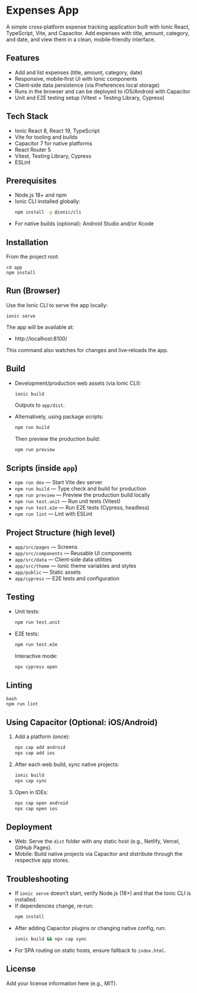 # Expenses App

A simple cross‑platform expense tracking application built with Ionic React, TypeScript, Vite, and Capacitor. Add expenses with title, amount, category, and date, and view them in a clean, mobile‑friendly interface.

## Features

- Add and list expenses (title, amount, category, date)
- Responsive, mobile‑first UI with Ionic components
- Client‑side data persistence (via Preferences local storage)
- Runs in the browser and can be deployed to iOS/Android with Capacitor
- Unit and E2E testing setup (Vitest + Testing Library, Cypress)

## Tech Stack

- Ionic React 8, React 19, TypeScript
- Vite for tooling and builds
- Capacitor 7 for native platforms
- React Router 5
- Vitest, Testing Library, Cypress
- ESLint

## Prerequisites

- Node.js 18+ and npm
- Ionic CLI installed globally:
  ```bash
  npm install -g @ionic/cli
  ```
- For native builds (optional): Android Studio and/or Xcode

## Installation

From the project root:
```
cd app
npm install
```
## Run (Browser)

Use the Ionic CLI to serve the app locally:
```
ionic serve
```
The app will be available at:
- http://localhost:8100/

This command also watches for changes and live‑reloads the app.

## Build

- Development/production web assets (via Ionic CLI):
  ```
  ionic build
  ```
  Outputs to `app/dist`.

- Alternatively, using package scripts:
  ```bash
  npm run build
  ```
  Then preview the production build:
  ```bash
  npm run preview
  ```

## Scripts (inside `app`)

- `npm run dev` — Start Vite dev server
- `npm run build` — Type check and build for production
- `npm run preview` — Preview the production build locally
- `npm run test.unit` — Run unit tests (Vitest)
- `npm run test.e2e` — Run E2E tests (Cypress, headless)
- `npm run lint` — Lint with ESLint

## Project Structure (high level)

- `app/src/pages` — Screens
- `app/src/components` — Reusable UI components
- `app/src/data` — Client‑side data utilities
- `app/src/theme` — Ionic theme variables and styles
- `app/public` — Static assets
- `app/cypress` — E2E tests and configuration

## Testing

- Unit tests:
  ```bash
  npm run test.unit
  ```

- E2E tests:
  ```bash
  npm run test.e2e
  ```
  Interactive mode:
  ```bash
  npx cypress open
  ```

## Linting
```
bash
npm run lint
```
## Using Capacitor (Optional: iOS/Android)

1. Add a platform (once):
   ```bash
   npx cap add android
   npx cap add ios
   ```
2. After each web build, sync native projects:
   ```bash
   ionic build
   npx cap sync
   ```
3. Open in IDEs:
   ```bash
   npx cap open android
   npx cap open ios
   ```

## Deployment

- Web: Serve the `dist` folder with any static host (e.g., Netlify, Vercel, GitHub Pages).
- Mobile: Build native projects via Capacitor and distribute through the respective app stores.

## Troubleshooting

- If `ionic serve` doesn’t start, verify Node.js (18+) and that the Ionic CLI is installed.
- If dependencies change, re‑run:
  ```bash
  npm install
  ```
- After adding Capacitor plugins or changing native config, run:
  ```bash
  ionic build && npx cap sync
  ```
- For SPA routing on static hosts, ensure fallback to `index.html`.

## License

Add your license information here (e.g., MIT).
```
